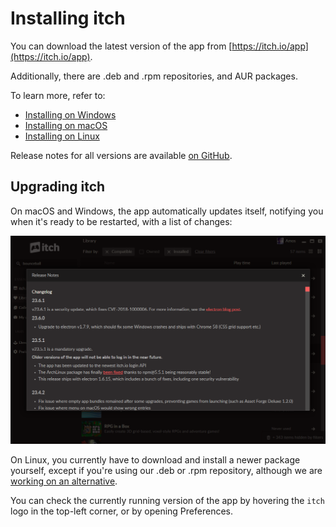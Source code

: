 # Installing itch

You can download the latest version of the app from [https://itch.io/app](https://itch.io/app).

Additionally, there are .deb and .rpm repositories, and AUR packages.

To learn more, refer to:

* [Installing on Windows](windows.md)
* [Installing on macOS](macos.md)
* [Installing on Linux](linux/README.md)

Release notes for all versions are available [on GitHub](https://github.com/itchio/itch/releases).

## Upgrading itch

On macOS and Windows, the app automatically updates itself, notifying you when it's ready to be restarted, with a list of changes:

![](/assets/changelog.png)

On Linux, you currently have to download and install a newer package yourself, except if you're using our .deb or .rpm repository, although we are [working on an alternative](https://github.com/itchio/itchSetup).

You can check the currently running version of the app by hovering the `itch `logo in the top-left corner, or by opening Preferences.

